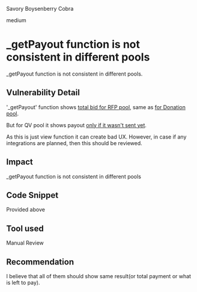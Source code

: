 Savory Boysenberry Cobra

medium

# _getPayout function is not consistent in different pools
_getPayout function is not consistent in different pools. 
## Vulnerability Detail
'_getPayout' function shows [total bid for RFP pool](https://github.com/sherlock-audit/2023-09-Gitcoin/blob/main/allo-v2/contracts/strategies/rfp-simple/RFPSimpleStrategy.sol#L488), same as [for Donation pool](https://github.com/sherlock-audit/2023-09-Gitcoin/blob/main/allo-v2/contracts/strategies/donation-voting-merkle-base/DonationVotingMerkleDistributionBaseStrategy.sol#L700). 

But for QV pool it shows payout [only if it wasn't sent yet](https://github.com/sherlock-audit/2023-09-Gitcoin/blob/main/allo-v2/contracts/strategies/qv-base/QVBaseStrategy.sol#L569-L573).

As this is just view function it can create bad UX. However, in case if any integrations are planned, then this should be reviewed.
## Impact
_getPayout function is not consistent in different pools
## Code Snippet
Provided above
## Tool used

Manual Review

## Recommendation
I believe that all of them should show same result(or total payment or what is left to pay).
